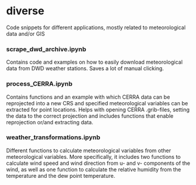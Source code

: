 # diverse
Code snippets for different applications, mostly related to meteorological data and/or GIS


### scrape_dwd_archive.ipynb
Contains code and examples on how to easily download meteorological data from DWD weather stations.
Saves a lot of manual clicking.

### process_CERRA.ipynb
Contains functions and an example with which CERRA data can be reprojected into a new CRS and specified meteorological variables can be extracted for point locations.
Helps with opening CERRA .grib-files, setting the data to the correct projection and includes functions that enable reprojection or/and extracting data.

### weather_transformations.ipynb
Different functions to calculate meteorological variables from other meteorological variables.
More specifically, it includes two functions to calculate wind speed and wind direction from u- and v- components of the wind, as well as one function to calculate 
the relative humidity from the temperature and the dew point temperature.
